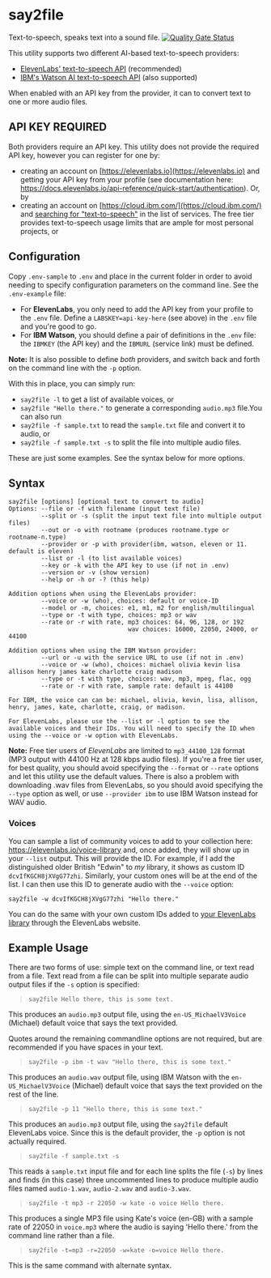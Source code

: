# say2file
Text-to-speech, speaks text into a sound file.
[![Quality Gate Status](https://sonarcloud.io/api/project_badges/measure?project=appurist_say2file&metric=alert_status)](https://sonarcloud.io/summary/new_code?id=appurist_say2file)

This utility supports two different AI-based text-to-speech providers:
- [ElevenLabs' text-to-speech API](https://docs.elevenlabs.io/) (recommended)
- [IBM's Watson AI text-to-speech API](https://cloud.ibm.com/services/text-to-speech/) (also supported)

When enabled with an API key from the provider, it can to convert text to one or more audio files.

## API KEY REQUIRED

Both providers require an API key. This utility does not provide the required API key, however you can register for one by:
- creating an account on [https://elevenlabs.io](https://elevenlabs.io) and getting your API key from your profile (see documentation here: https://docs.elevenlabs.io/api-reference/quick-start/authentication). Or, by
- creating an account on [https://cloud.ibm.com/](https://cloud.ibm.com/) and [searching for "text-to-speech"](https://cloud.ibm.com/services/text-to-speech/) in the list of services. The free tier provides text-to-speech usage limits that are ample for most personal projects, or



## Configuration

Copy `.env-sample` to `.env` and place in the current folder in order to avoid needing to specify configuration parameters on the command line. See the `.env-example` file:
- For **ElevenLabs**, you only need to add the API key from your profile to the `.env` file. Define a `LABSKEY=api-key-here` (see above) in the `.env` file and you're good to go.
- For **IBM Watson**, you should define a pair of definitions in the `.env` file: the `IBMKEY` (the API key) and the `IBMURL` (service link) must be defined.

**Note:** It is also possible to define *both* providers, and switch back and forth on the command line with the `-p` option.

With this in place, you can simply run:
- `say2file -l` to get a list of available voices, or
- `say2file "Hello there."` to generate a corresponding `audio.mp3` file.You can also run
- `say2file -f sample.txt` to read the `sample.txt` file and convert it to audio, or
- `say2file -f sample.txt -s` to split the file into multiple audio files.

These are just some examples. See the syntax below for more options.

## Syntax

```
say2file [options] [optional text to convert to audio]
Options: --file or -f with filename (input text file)
         --split or -s (split the input text file into multiple output files)
         --out or -o with rootname (produces rootname.type or rootname-n.type)
         --provider or -p with provider(ibm, watson, eleven or 11. default is eleven)
         --list or -l (to list available voices)
         --key or -k with the API key to use (if not in .env)
         --version or -v (show version)
         --help or -h or -? (this help)

Addition options when using the ElevenLabs provider:
         --voice or -w (who), choices: default or voice-ID
         --model or -m, choices: e1, m1, m2 for english/multilingual
         --type or -t with type, choices: mp3 or wav
         --rate or -r with rate, mp3 choices: 64, 96, 128, or 192
                                 wav choices: 16000, 22050, 24000, or 44100

Addition options when using the IBM Watson provider:
         --url or -u with the service URL to use (if not in .env)
         --voice or -w (who), choices: michael olivia kevin lisa allison henry james kate charlotte craig madison
         --type or -t with type, choices: wav, mp3, mpeg, flac, ogg
         --rate or -r with rate, sample rate: default is 44100

For IBM, the voice can can be: michael, olivia, kevin, lisa, allison, henry, james, kate, charlotte, craig, or madison.

For ElevenLabs, please use the --list or -l option to see the available voices and their IDs. You will need to specify the ID when using the --voice or -w option with ElevenLabs.
```

**Note:** Free tier users of *ElevenLabs* are limited to `mp3_44100_128` format (MP3 output with 44100 Hz at 128 kbps audio files). If you're a free tier user, for best quality, you should avoid specifying the `--format` or `--rate` options and let this utility use the default values. There is also a problem with downloading .wav files from ElevenLabs, so you should avoid specifying the `--type` option as well, or use `--provider ibm` to use IBM Watson instead for WAV audio.

### Voices

You can sample a list of community voices to add to your collection here: https://elevenlabs.io/voice-library and, once added, they will show up in your `--list` output. This will provide the ID. For example, if I add the distinguished older British "Edwin" to *my* library, it shows as custom ID `dcvIfKGCH8jXVgG77zhi`. Similarly, your custom ones will be at the end of the list. I can then use this ID to generate audio with the `--voice` option:


```
say2file -w dcvIfKGCH8jXVgG77zhi "Hello there."
```

You can do the same with your own custom IDs added to [your ElevenLabs library](https://elevenlabs.io/voice-library) through the ElevenLabs website.

## Example Usage

There are two forms of use: simple text on the command line, or text read from a file. Text read from a file can be split into multiple separate audio output files if the `-s` option is specified:

> `say2file Hello there, this is some text.`

This produces an `audio.mp3` output file, using the `en-US_MichaelV3Voice` (Michael) default voice that says the text provided.

Quotes around the remaining commandline options are not required, but are recommended if you have spaces in your text.

> `say2file -p ibm -t wav "Hello there, this is some text."`

This produces an `audio.wav` output file, using IBM Watson with the `en-US_MichaelV3Voice` (Michael) default voice that says the text provided on the rest of the line.

> `say2file -p 11 "Hello there, this is some text."`

This produces an `audio.mp3` output file, using the `say2file` default ElevenLabs voice. Since this is the default provider, the `-p` option is not actually required.

> `say2file -f sample.txt -s`

This reads a `sample.txt` input file and for each line splits the file (`-s`) by lines and finds (in this case) three uncommented lines to produce multiple audio files named `audio-1.wav`, `audio-2.wav` and `audio-3.wav`.

> `say2file -t mp3 -r 22050 -w kate -o voice Hello there.`

This produces a single MP3 file using Kate's voice (en-GB) with a sample rate of 22050 in `voice.mp3` where the audio is saying 'Hello there.' from the command line rather than a file.

> `say2file -t=mp3 -r=22050 -w=kate -o=voice Hello there.`

This is the same command with alternate syntax.
